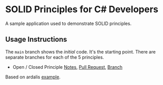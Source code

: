 # SOLID Principles for C# Developers

A sample application used to demonstrate SOLID principles. 

## Usage Instructions

The `main` branch shows the *initial* code. It's the starting point. 
There are separate branches for each of the 5 principles. 

- Open / Closed Principle [Notes](OCP.md), [Pull Request](https://github.com/s-pauls/solid-principles/pull/12), [Branch](https://github.com/s-pauls/solid-principles/tree/OCP) 

Based on ardalis [example](https://github.com/ardalis/SolidSample).
